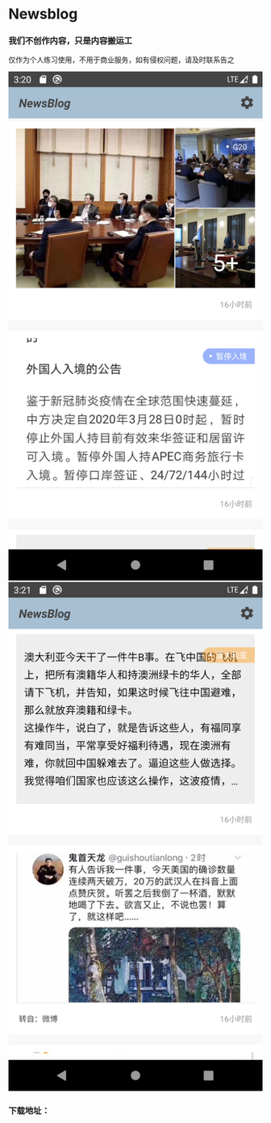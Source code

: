 # Newsblog
### 我们不创作内容，只是内容搬运工
仅作为个人练习使用，不用于商业服务，如有侵权问题，请及时联系告之

![screenshots_1](screenshots/screenshots_1.png "截图")
![screenshots_2](screenshots/screenshots_2.png "截图")


### 下载地址：